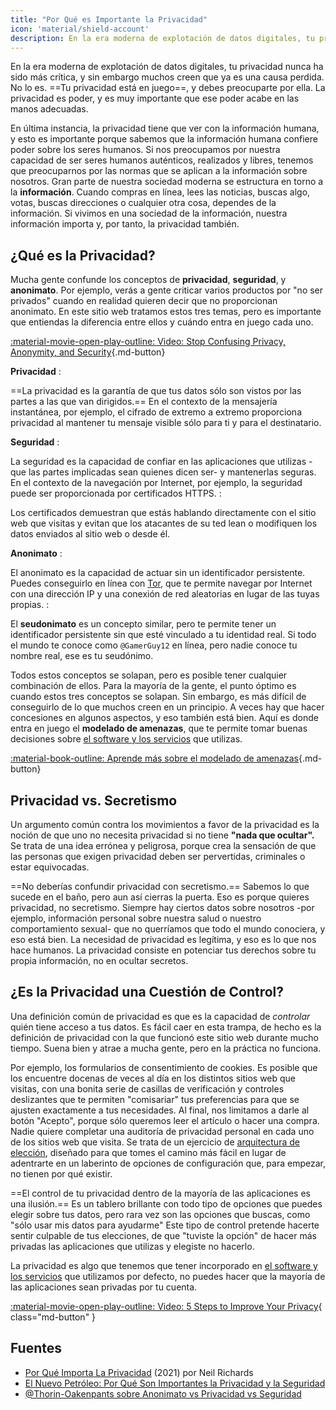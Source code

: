 ```yaml
---
title: "Por Qué es Importante la Privacidad"
icon: 'material/shield-account'
description: En la era moderna de explotación de datos digitales, tu privacidad nunca ha sido más crítica, y sin embargo muchos creen que ya es una causa perdida. No lo es.
---
```


En la era moderna de explotación de datos digitales, tu privacidad nunca ha sido más crítica, y sin embargo muchos creen que ya es una causa perdida. No lo es. ==Tu privacidad está en juego==, y debes preocuparte por ella. La privacidad es poder, y es muy importante que ese poder acabe en las manos adecuadas.

En última instancia, la privacidad tiene que ver con la información humana, y esto es importante porque sabemos que la información humana confiere poder sobre los seres humanos. Si nos preocupamos por nuestra capacidad de ser seres humanos auténticos, realizados y libres, tenemos que preocuparnos por las normas que se aplican a la información sobre nosotros. Gran parte de nuestra sociedad moderna se estructura en torno a la **información**. Cuando compras en línea, lees las noticias, buscas algo, votas, buscas direcciones o cualquier otra cosa, dependes de la información. Si vivimos en una sociedad de la información, nuestra información importa y, por tanto, la privacidad también.

## ¿Qué es la Privacidad?

Mucha gente confunde los conceptos de **privacidad**, **seguridad**, y **anonimato**. Por ejemplo, verás a gente criticar varios productos por "no ser privados" cuando en realidad quieren decir que no proporcionan anonimato. En este sitio web tratamos estos tres temas, pero es importante que entiendas la diferencia entre ellos y cuándo entra en juego cada uno.

[:material-movie-open-play-outline: Video: Stop Confusing Privacy, Anonymity, and Security](https://www.privacyguides.org/videos/2025/03/14/stop-confusing-privacy-anonymity-and-security/ ""){.md-button}

<!-- markdownlint-disable-next-line -->
**Privacidad**
:

==La privacidad es la garantía de que tus datos sólo son vistos por las partes a las que van dirigidos.== En el contexto de la mensajería instantánea, por ejemplo, el cifrado de extremo a extremo proporciona privacidad al mantener tu mensaje visible sólo para ti y para el destinatario.

<!-- markdownlint-disable-next-line -->
**Seguridad**
:

La seguridad es la capacidad de confiar en las aplicaciones que utilizas -que las partes implicadas sean quienes dicen ser- y mantenerlas seguras. En el contexto de la navegación por Internet, por ejemplo, la seguridad puede ser proporcionada por certificados HTTPS.
:

Los certificados demuestran que estás hablando directamente con el sitio web que visitas y evitan que los atacantes de su ted lean o modifiquen los datos enviados al sitio web o desde él.

<!-- markdownlint-disable-next-line -->
**Anonimato**
:

El anonimato es la capacidad de actuar sin un identificador persistente. Puedes conseguirlo en línea con [Tor](../tor.md), que te permite navegar por Internet con una dirección IP y una conexión de red aleatorias en lugar de las tuyas propias.
:

El **seudonimato** es un concepto similar, pero te permite tener un identificador persistente sin que esté vinculado a tu identidad real. Si todo el mundo te conoce como `@GamerGuy12` en línea, pero nadie conoce tu nombre real, ese es tu seudónimo.

Todos estos conceptos se solapan, pero es posible tener cualquier combinación de ellos. Para la mayoría de la gente, el punto óptimo es cuando estos tres conceptos se solapan. Sin embargo, es más difícil de conseguirlo de lo que muchos creen en un principio. A veces hay que hacer concesiones en algunos aspectos, y eso también está bien. Aquí es donde entra en juego el **modelado de amenazas**, que te permite tomar buenas decisiones sobre [el software y los servicios](../tools.md) que utilizas.

[:material-book-outline: Aprende más sobre el modelado de amenazas](threat-modeling.md ""){.md-button}

## Privacidad vs. Secretismo

Un argumento común contra los movimientos a favor de la privacidad es la noción de que uno no necesita privacidad si no tiene **"nada que ocultar".** Se trata de una idea errónea y peligrosa, porque crea la sensación de que las personas que exigen privacidad deben ser pervertidas, criminales o estar equivocadas.

==No deberías confundir privacidad con secretismo.== Sabemos lo que sucede en el baño, pero aun así cierras la puerta. Eso es porque quieres privacidad, no secretismo. Siempre hay ciertos datos sobre nosotros -por ejemplo, información personal sobre nuestra salud o nuestro comportamiento sexual- que no querríamos que todo el mundo conociera, y eso está bien. La necesidad de privacidad es legítima, y eso es lo que nos hace humanos. La privacidad consiste en potenciar tus derechos sobre tu propia información, no en ocultar secretos.

## ¿Es la Privacidad una Cuestión de Control?

Una definición común de privacidad es que es la capacidad de *controlar* quién tiene acceso a tus datos. Es fácil caer en esta trampa, de hecho es la definición de privacidad con la que funcionó este sitio web durante mucho tiempo. Suena bien y atrae a mucha gente, pero en la práctica no funciona.

Por ejemplo, los formularios de consentimiento de cookies. Es posible que los encuentre docenas de veces al día en los distintos sitios web que visitas, con una bonita serie de casillas de verificación y controles deslizantes que te permiten "comisariar" tus preferencias para que se ajusten exactamente a tus necesidades. Al final, nos limitamos a darle al botón "Acepto", porque sólo queremos leer el artículo o hacer una compra. Nadie quiere completar una auditoría de privacidad personal en cada uno de los sitios web que visita. Se trata de un ejercicio de [arquitectura de elección](https://en.wikipedia.org/wiki/Choice_architecture), diseñado para que tomes el camino más fácil en lugar de adentrarte en un laberinto de opciones de configuración que, para empezar, no tienen por qué existir.

==El control de tu privacidad dentro de la mayoría de las aplicaciones es una ilusión.== Es un tablero brillante con todo tipo de opciones que puedes elegir sobre tus datos, pero rara vez son las opciones que buscas, como "sólo usar mis datos para ayudarme" Este tipo de control pretende hacerte sentir culpable de tus elecciones, de que "tuviste la opción" de hacer más privadas las aplicaciones que utilizas y elegiste no hacerlo.

La privacidad es algo que tenemos que tener incorporado en [el software y los servicios](../tools.md) que utilizamos por defecto, no puedes hacer que la mayoría de las aplicaciones sean privadas por tu cuenta.

[:material-movie-open-play-outline: Video: 5 Steps to Improve Your Privacy](https://www.privacyguides.org/videos/2025/02/14/5-easy-steps-to-protect-yourself-online/){ class="md-button" }

## Fuentes

- [Por Qué Importa La Privacidad](https://amazon.com/dp/0190939044) (2021) por Neil Richards
- [El Nuevo Petróleo: Por Qué Son Importantes la Privacidad y la Seguridad](https://thenewoil.org/en/guides/prologue/why)
- [@Thorin-Oakenpants sobre Anonimato vs Privacidad vs Seguridad](https://code.privacyguides.dev/privacyguides/privacytools.io/issues/1760#issuecomment-10452)

